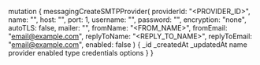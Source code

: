 mutation {
    messagingCreateSMTPProvider(
        providerId: "<PROVIDER_ID>",
        name: "<NAME>",
        host: "<HOST>",
        port: 1,
        username: "<USERNAME>",
        password: "<PASSWORD>",
        encryption: "none",
        autoTLS: false,
        mailer: "<MAILER>",
        fromName: "<FROM_NAME>",
        fromEmail: "email@example.com",
        replyToName: "<REPLY_TO_NAME>",
        replyToEmail: "email@example.com",
        enabled: false
    ) {
        _id
        _createdAt
        _updatedAt
        name
        provider
        enabled
        type
        credentials
        options
    }
}
